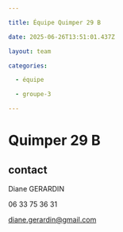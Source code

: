 ```yaml
---

title: Équipe Quimper 29 B

date: 2025-06-26T13:51:01.437Z

layout: team

categories:

  - équipe

  - groupe-3

---
```


# Quimper 29 B



## contact 

Diane GERARDIN

06 33 75 36 31

diane.gerardin@gmail.com

